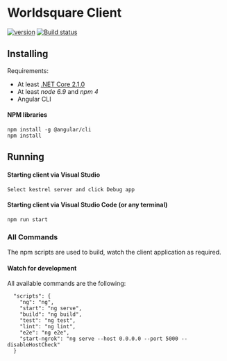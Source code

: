 # Worldsquare Client
[![version][version-badge]][CHANGELOG] [![Build status](https://stellmart.visualstudio.com/StellMart/_apis/build/status/app/app-master)](https://stellmart.visualstudio.com/StellMart/_build/latest?definitionId=6)

## <a name="1"></a>Installing
Requirements:
- At least [.NET Core 2.1.0](https://www.microsoft.com/net/download/core)
- At least _node 6.9_ and _npm 4_
- Angular CLI

#### NPM libraries
```
npm install -g @angular/cli
npm install
```

## <a name="2"></a>Running
#### Starting client via Visual Studio
```
Select kestrel server and click Debug app
```

#### Starting client via Visual Studio Code (or any terminal)
```
npm run start
```
### <a name="3"></a>All Commands
The npm scripts are used to build, watch the client application as required.

#### Watch for development

All available commands are the following:
```
  "scripts": {
    "ng": "ng",
    "start": "ng serve",
    "build": "ng build",
    "test": "ng test",
    "lint": "ng lint",
    "e2e": "ng e2e",
    "start-ngrok": "ng serve --host 0.0.0.0 --port 5000 --disableHostCheck"
  }
```

[CHANGELOG]: ./CHANGELOG.md
[version-badge]: https://img.shields.io/badge/version-0.0.1-blue.svg